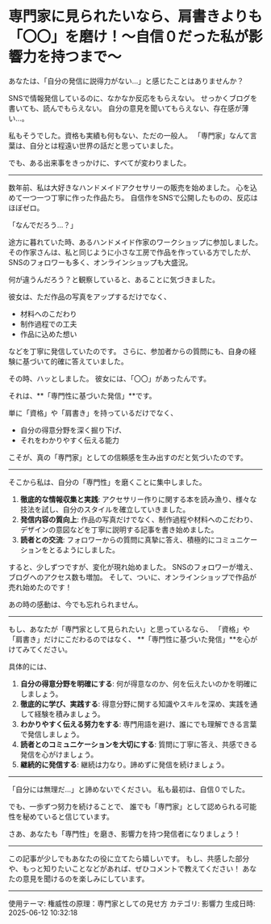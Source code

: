 # 専門家に見られたいなら、肩書きよりも「〇〇」を磨け！～自信０だった私が影響力を持つまで～

あなたは、「自分の発信に説得力がない…」と感じたことはありませんか？

SNSで情報発信しているのに、なかなか反応をもらえない。
せっかくブログを書いても、読んでもらえない。
自分の意見を聞いてもらえない、存在感が薄い…。

私もそうでした。資格も実績も何もない、ただの一般人。
「専門家」なんて言葉は、自分とは程遠い世界の話だと思っていました。

でも、ある出来事をきっかけに、すべてが変わりました。

---

数年前、私は大好きなハンドメイドアクセサリーの販売を始めました。
心を込めて一つ一つ丁寧に作った作品たち。
自信作をSNSで公開したものの、反応はほぼゼロ。

「なんでだろう…？」

途方に暮れていた時、あるハンドメイド作家のワークショップに参加しました。
その作家さんは、私と同じように小さな工房で作品を作っている方でしたが、SNSのフォロワーも多く、オンラインショップも大盛況。

何が違うんだろう？と観察していると、あることに気づきました。

彼女は、ただ作品の写真をアップするだけでなく、
* 材料へのこだわり
* 制作過程での工夫
* 作品に込めた想い

などを丁寧に発信していたのです。
さらに、参加者からの質問にも、自身の経験に基づいて的確に答えていました。

その時、ハッとしました。
彼女には、「〇〇」があったんです。

それは、**「専門性に基づいた発信」**です。

単に「資格」や「肩書き」を持っているだけでなく、
* 自分の得意分野を深く掘り下げ、
* それをわかりやすく伝える能力

こそが、真の「専門家」としての信頼感を生み出すのだと気づいたのです。

---

そこから私は、自分の「専門性」を磨くことに集中しました。

1. **徹底的な情報収集と実践**: アクセサリー作りに関する本を読み漁り、様々な技法を試し、自分のスタイルを確立していきました。
2. **発信内容の質向上**: 作品の写真だけでなく、制作過程や材料へのこだわり、デザインの意図などを丁寧に説明する記事を書き始めました。
3. **読者との交流**: フォロワーからの質問に真摯に答え、積極的にコミュニケーションをとるようにしました。

すると、少しずつですが、変化が現れ始めました。
SNSのフォロワーが増え、ブログへのアクセス数も増加。
そして、ついに、オンラインショップで作品が売れ始めたのです！

あの時の感動は、今でも忘れられません。

---

もし、あなたが「専門家として見られたい」と思っているなら、
「資格」や「肩書き」だけにこだわるのではなく、
**「専門性に基づいた発信」**を心がけてみてください。

具体的には、

1. **自分の得意分野を明確にする**: 何が得意なのか、何を伝えたいのかを明確にしましょう。
2. **徹底的に学び、実践する**: 得意分野に関する知識やスキルを深め、実践を通して経験を積みましょう。
3. **わかりやすく伝える努力をする**: 専門用語を避け、誰にでも理解できる言葉で発信しましょう。
4. **読者とのコミュニケーションを大切にする**: 質問に丁寧に答え、共感できる発信を心がけましょう。
5. **継続的に発信する**: 継続は力なり。諦めずに発信を続けましょう。

---

「自分には無理だ…」と諦めないでください。
私も最初は、自信０でした。

でも、一歩ずつ努力を続けることで、
誰でも「専門家」として認められる可能性を秘めていると信じています。

さあ、あなたも「専門性」を磨き、影響力を持つ発信者になりましょう！

---

この記事が少しでもあなたの役に立てたら嬉しいです。
もし、共感した部分や、もっと知りたいことなどがあれば、ぜひコメントで教えてください！
あなたの意見を聞けるのを楽しみにしています。


---
使用テーマ: 権威性の原理：専門家としての見せ方
カテゴリ: 影響力
生成日時: 2025-06-12 10:32:18
